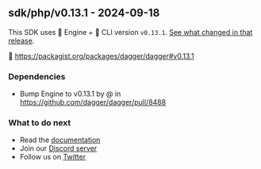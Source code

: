 ## sdk/php/v0.13.1 - 2024-09-18

This SDK uses 🚙 Engine + 🚗 CLI version `v0.13.1`. [See what changed in that release](https://github.com/dagger/dagger/releases/tag/v0.13.1).

🐘 https://packagist.org/packages/dagger/dagger#v0.13.1


### Dependencies
- Bump Engine to v0.13.1 by @<GitHub username> in https://github.com/dagger/dagger/pull/8488

### What to do next
- Read the [documentation](https://docs.dagger.io/)
- Join our [Discord server](https://discord.gg/dagger-io)
- Follow us on [Twitter](https://twitter.com/dagger_io)
